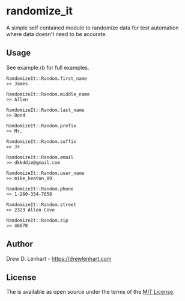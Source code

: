 # randomize_it

A simple self contained module to randomize data for test automation where data doesn't need to be accurate.

## Usage

See example.rb for full examples.

```
RandomizeIt::Random.first_name
>> James
```

```
RandomizeIt::Random.middle_name
>> Allen
```

```
RandomizeIt::Random.last_name
>> Bond
```

```
RandomizeIt::Random.prefix
>> Mr.
```

```
RandomizeIt::Random.suffix
>> Jr
```

```
RandomizeIt::Random.email
>> dkkddie@gmail.com
```

```
RandomizeIt::Random.user_name
>> mike_keaton_89
```

```
RandomizeIt::Random.phone
>> 1-260-334-7658
```

```
RandomizeIt::Random.street
>> 2323 Allen Cove
```

```
RandomizeIt::Random.zip
>> 46678
```

## Author

Drew D. Lenhart - https://drewlenhart.com

## License

The is available as open source under the terms of the [MIT License](https://opensource.org/licenses/MIT).
